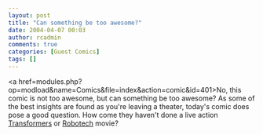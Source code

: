 ```yaml
---
layout: post
title: "Can something be too awesome?"
date: 2004-04-07 00:03
author: rcadmin
comments: true
categories: [Guest Comics]
tags: []
---
```

<a href=modules.php?op=modload&name=Comics&file=index&action=comic&id=401>No, this comic is not too awesome</a>, but can something be too awesome? As some of the best insights are found as you're leaving a theater, today's comic does pose a good question. How come they haven't done a live action <a HREF='http://www.hasbro.com/transformers/'>Transformers</a> or <a HREF='http://www.robotech.com/'>Robotech</a> movie?
<!--more-->
<img src="/http://dl.bitsmack.com/comics/20040407.jpg" alt="" />

